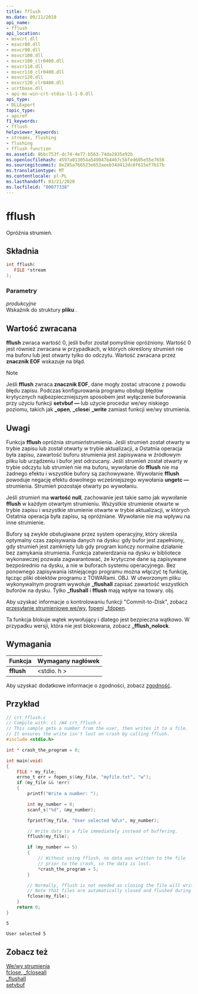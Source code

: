 ```yaml
---
title: fflush
ms.date: 09/11/2019
api_name:
- fflush
api_location:
- msvcrt.dll
- msvcr80.dll
- msvcr90.dll
- msvcr100.dll
- msvcr100_clr0400.dll
- msvcr110.dll
- msvcr110_clr0400.dll
- msvcr120.dll
- msvcr120_clr0400.dll
- ucrtbase.dll
- api-ms-win-crt-stdio-l1-1-0.dll
api_type:
- DLLExport
topic_type:
- apiref
f1_keywords:
- fflush
helpviewer_keywords:
- streams, flushing
- flushing
- fflush function
ms.assetid: 8bbc753f-dc74-4e77-b563-74da2835e92b
ms.openlocfilehash: 4597a013054a549047b4467c5bfed605e55e7656
ms.sourcegitcommit: 8e285a766523e653aeeb34d412dc6f615ef7b17b
ms.translationtype: MT
ms.contentlocale: pl-PL
ms.lasthandoff: 03/21/2020
ms.locfileid: "80077338"
---
```

# <a name="fflush"></a>fflush

Opróżnia strumień.

## <a name="syntax"></a>Składnia

```C
int fflush(
   FILE *stream
);
```

### <a name="parameters"></a>Parametry

*produkcyjne*<br/>
Wskaźnik do struktury **pliku** .

## <a name="return-value"></a>Wartość zwracana

**fflush** zwraca wartość 0, jeśli bufor został pomyślnie opróżniony. Wartość 0 jest również zwracana w przypadkach, w których określony strumień nie ma buforu lub jest otwarty tylko do odczytu. Wartość zwracana przez **znacznik EOF** wskazuje na błąd.

> [!NOTE]
> Jeśli **fflush** zwraca **znacznik EOF**, dane mogły zostać utracone z powodu błędu zapisu. Podczas konfigurowania programu obsługi błędów krytycznych najbezpieczniejszym sposobem jest wyłączenie buforowania przy użyciu funkcji **setvbuf —** lub użycie procedur we/wy niskiego poziomu, takich jak **_open**, **_close**i **_write** zamiast funkcji we/wy strumienia.

## <a name="remarks"></a>Uwagi

Funkcja **fflush** opróżnia *strumień*strumienia. Jeśli strumień został otwarty w trybie zapisu lub został otwarty w trybie aktualizacji, a Ostatnia operacja była zapisu, zawartość buforu strumienia jest zapisywana w źródłowym pliku lub urządzeniu i bufor jest odrzucany. Jeśli strumień został otwarty w trybie odczytu lub strumień nie ma buforu, wywołanie do **fflush** nie ma żadnego efektu i wszystkie bufory są zachowywane. Wywołanie **fflush** powoduje negację efektu dowolnego wcześniejszego wywołania **ungetc —** strumienia. Strumień pozostaje otwarty po wywołaniu.

Jeśli *strumień* ma **wartość null**, zachowanie jest takie samo jak wywołanie **fflush** w każdym otwartym strumieniu. Wszystkie strumienie otwarte w trybie zapisu i wszystkie strumienie otwarte w trybie aktualizacji, w których Ostatnia operacja była zapisu, są opróżniane. Wywołanie nie ma wpływu na inne strumienie.

Bufory są zwykle obsługiwane przez system operacyjny, który określa optymalny czas zapisywania danych na dysku: gdy bufor jest zapełniony, gdy strumień jest zamknięty lub gdy program kończy normalne działanie bez zamykania strumienia. Funkcja zatwierdzania na dysku w bibliotece wykonawczej pozwala zagwarantować, że krytyczne dane są zapisywane bezpośrednio na dysku, a nie w buforach systemu operacyjnego. Bez ponownego zapisywania istniejącego programu można włączyć tę funkcję, łącząc pliki obiektów programu z TOWARami. OBJ. W utworzonym pliku wykonywalnym program wywołuje **_flushall** zapisać zawartość wszystkich buforów na dysku. Tylko **_flushall** i **fflush** mają wpływ na towary. obj.

Aby uzyskać informacje o kontrolowaniu funkcji "Commit-to-Disk", zobacz [przesyłanie strumieniowe we/wy](../../c-runtime-library/stream-i-o.md), [fopen](fopen-wfopen.md)i [_fdopen](fdopen-wfdopen.md).

Ta funkcja blokuje wątek wywołujący i dlatego jest bezpieczna wątkowo. W przypadku wersji, która nie jest blokowana, zobacz **_fflush_nolock**.

## <a name="requirements"></a>Wymagania

|Funkcja|Wymagany nagłówek|
|--------------|---------------------|
|**fflush**|\<stdio. h >|

Aby uzyskać dodatkowe informacje o zgodności, zobacz [zgodność](../../c-runtime-library/compatibility.md).

## <a name="example"></a>Przykład

```C
// crt_fflush.c
// Compile with: cl /W4 crt_fflush.c
// This sample gets a number from the user, then writes it to a file.
// It ensures the write isn't lost on crash by calling fflush.
#include <stdio.h>

int * crash_the_program = 0;

int main(void)
{
    FILE * my_file;
    errno_t err = fopen_s(&my_file, "myfile.txt", "w");
    if (my_file && !err)
    {
        printf("Write a number: ");

        int my_number = 0;
        scanf_s("%d", &my_number);

        fprintf(my_file, "User selected %d\n", my_number);

        // Write data to a file immediately instead of buffering.
        fflush(my_file);

        if (my_number == 5)
        {
            // Without using fflush, no data was written to the file
            // prior to the crash, so the data is lost.
            *crash_the_program = 5;
        }

        // Normally, fflush is not needed as closing the file will write the buffer.
        // Note that files are automatically closed and flushed during normal termination.
        fclose(my_file);
    }
    return 0;
}
```

```Input
5
```

```myfile.txt
User selected 5
```

## <a name="see-also"></a>Zobacz też

[We/wy strumienia](../../c-runtime-library/stream-i-o.md)<br/>
[fclose, _fcloseall](fclose-fcloseall.md)<br/>
[_flushall](flushall.md)<br/>
[setvbuf](setvbuf.md)<br/>
